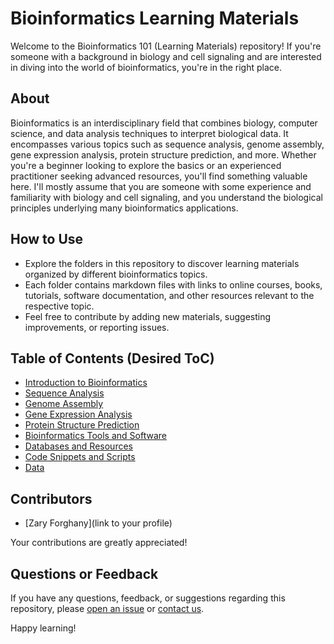 # Bioinformatics Learning Materials

Welcome to the Bioinformatics 101 (Learning Materials) repository! If you're someone with a background in biology and cell signaling and are interested in diving into the world of bioinformatics, you're in the right place.

## About

Bioinformatics is an interdisciplinary field that combines biology, computer science, and data analysis techniques to interpret biological data. It encompasses various topics such as sequence analysis, genome assembly, gene expression analysis, protein structure prediction, and more. Whether you're a beginner looking to explore the basics or an experienced practitioner seeking advanced resources, you'll find something valuable here. I'll mostly assume that you are someone with some experience and familiarity with biology and cell signaling, and you understand the biological principles underlying many bioinformatics applications.

## How to Use

- Explore the folders in this repository to discover learning materials organized by different bioinformatics topics.
- Each folder contains markdown files with links to online courses, books, tutorials, software documentation, and other resources relevant to the respective topic.
- Feel free to contribute by adding new materials, suggesting improvements, or reporting issues. 

## Table of Contents (Desired ToC)

- [Introduction to Bioinformatics](Introduction_to_Bioinformatics/README.md)
- [Sequence Analysis](Sequence_Analysis/README.md)
- [Genome Assembly](Genome_Assembly/README.md)
- [Gene Expression Analysis](Gene_Expression_Analysis/README.md)
- [Protein Structure Prediction](Protein_Structure_Prediction/README.md)
- [Bioinformatics Tools and Software](Bioinformatics_Tools_and_Software/README.md)
- [Databases and Resources](Databases_and_Resources/README.md)
- [Code Snippets and Scripts](Code_Snippets_and_Scripts/README.md)
- [Data](Data/README.md)

## Contributors

- [Zary Forghany](link to your profile)

Your contributions are greatly appreciated!

## Questions or Feedback

If you have any questions, feedback, or suggestions regarding this repository, please [open an issue](https://github.com/zforghany/bioinformatics-101/issues) or [contact us](mailto:zary@dataqubed.io).

Happy learning!
